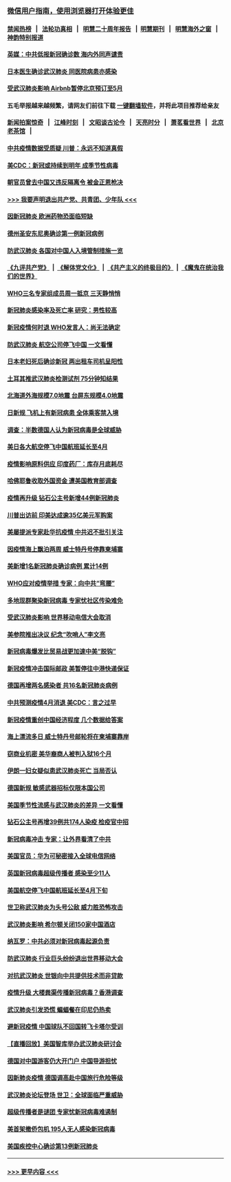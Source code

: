 ### [微信用户指南，使用浏览器打开体验更佳](https://github.com/gfw-breaker/banned-news1/blob/master/indexes/wechat-guide.md?t=0)
#### [禁闻热榜](热点新闻.md?t=0)  &nbsp;&nbsp;|&nbsp;&nbsp; [法轮功真相](https://github.com/gfw-breaker/truth/blob/master/README.md?t=0) &nbsp;&nbsp;|&nbsp;&nbsp; [明慧二十周年报告](https://github.com/gfw-breaker/mh-reports/blob/master/README.md?t=0) &nbsp;&nbsp;|&nbsp;&nbsp;[明慧期刊](https://github.com/gfw-breaker/mh-qikan) &nbsp;&nbsp;|&nbsp;&nbsp; [明慧海外之窗](https://github.com/gfw-breaker/mh-news/blob/master/README.md?t=0) &nbsp;&nbsp;|&nbsp;&nbsp; [神韵特别报道](https://github.com/gfw-breaker/mh-news/blob/master/shenyun.md?t=0)
#### [英媒：中共低报新冠确诊数 海内外同声谴责](../pages/nsc418/n11867421.md?t=02141511) 
#### [日本医生确诊武汉肺炎 同医院病患亦感染](../pages/nsc418/n11867779.md?t=02141511) 
#### [受武汉肺炎影响 Airbnb暂停北京预订至5月](../pages/nsc418/n11867428.md?t=02141511) 
#### 五毛举报越来越频繁，请网友们前往下载 [一键翻墙软件](https://github.com/gfw-breaker/ssr-accounts)，并将此项目推荐给亲友
#### [新闻拍案惊奇](https://github.com/gfw-breaker/banned-news1/blob/master/pages/link4.md) &nbsp;&nbsp;|&nbsp;&nbsp; [江峰时刻](https://github.com/gfw-breaker/banned-news1/blob/master/pages/link4.md) &nbsp;&nbsp;|&nbsp;&nbsp; [文昭谈古论今](https://github.com/gfw-breaker/banned-news1/blob/master/pages/link4.md) &nbsp;&nbsp;|&nbsp;&nbsp; [天亮时分](https://github.com/gfw-breaker/banned-news1/blob/master/pages/link4.md) &nbsp;&nbsp;|&nbsp;&nbsp; [萧茗看世界](https://github.com/gfw-breaker/banned-news1/blob/master/pages/link4.md) &nbsp;&nbsp;|&nbsp;&nbsp; [北京老茶馆](https://github.com/gfw-breaker/banned-news1/blob/master/pages/link4.md) &nbsp;&nbsp;|&nbsp;&nbsp; 
#### [中共疫情数据受质疑 川普：永远不知道真假](../pages/nsc418/n11867195.md?t=02141511) 
#### [美CDC：新冠或持续到明年 成季节性病毒](../pages/nsc418/n11867279.md?t=02141511) 
#### [朝官员曾去中国又违反隔离令 被金正恩枪决](../pages/nsc418/n11867087.md?t=02141511) 
#### [>>> 我要声明退出共产党、共青团、少年队 <<<](https://github.com/begood0513/goodnews/blob/master/quit/letter.md) 
#### [因新冠肺炎 欧洲药物恐面临短缺](../pages/nsc418/n11867036.md?t=02141511) 
#### [德州圣安东尼奥确诊第一例新冠病例](../pages/nsc418/n11867194.md?t=02141511) 
#### [防武汉肺炎 各国对中国人入境管制措施一览](../pages/nsc418/n11838726.md?t=02141511) 
#### [《九评共产党》](https://github.com/begood0513/9ping.md/blob/master/README.md) &nbsp;|&nbsp; [《解体党文化》](../../../../jtdwh.md/blob/master/README.md)  &nbsp;|&nbsp; [《共产主义的终极目的》](../../../../gczydzjmd.md/blob/master/README.md) &nbsp;|&nbsp; [《魔鬼在统治我们的世界》](../../../../mgztzwmdsj.md/blob/master/README.md) 
#### [WHO三名专家组成员周一抵京 三天静悄悄](../pages/nsc418/n11866947.md?t=02141511) 
#### [新冠肺炎感染率及死亡率 研究：男性较高](../pages/nsc418/n11866956.md?t=02141511) 
#### [新冠疫情何时退 WHO发言人：尚无法确定](../pages/nsc418/n11866864.md?t=02141511) 
#### [防武汉肺炎 航空公司停飞中国 一文看懂](../pages/nsc418/n11866800.md?t=02141511) 
#### [日本老妇死后确诊新冠 两出租车司机呈阳性](../pages/nsc418/n11866755.md?t=02141511) 
#### [土耳其推武汉肺炎检测试剂 75分钟知结果](../pages/nsc418/n11866520.md?t=02141511) 
#### [北海道外海规模7.0地震 台屏东规模4.0地震](../pages/nsc418/n11866262.md?t=02141511) 
#### [日新规 飞机上有新冠病患 全体乘客禁入境](../pages/nsc418/n11866233.md?t=02141511) 
#### [调查：半数德国人认为新冠病毒是全球威胁](../pages/nsc418/n11866687.md?t=02141511) 
#### [美日各大航空停飞中国航班延长至4月](../pages/nsc418/n11865980.md?t=02141511) 
#### [疫情影响原料供应 印度药厂：库存月底耗尽](../pages/nsc418/n11865151.md?t=02141511) 
#### [哈佛耶鲁收取外国资金 遭美国教育部调查](../pages/nsc418/n11864950.md?t=02141511) 
#### [疫情再升级 钻石公主号新增44例新冠肺炎](../pages/nsc418/n11865033.md?t=02141511) 
#### [川普出访前 印美达成逾35亿美元军购案](../pages/nsc418/n11865444.md?t=02141511) 
#### [美屡提派专家赴华抗疫情 中共迟不批引关注](../pages/nsc418/n11864719.md?t=02141511) 
#### [因疫情海上飘泊两周 威士特丹号停靠柬埔寨](../pages/nsc418/n11865007.md?t=02141511) 
#### [美新增1名新冠肺炎确诊病例 累计14例](../pages/nsc418/n11864893.md?t=02141511) 
#### [WHO应对疫情举措 专家：向中共“弯腰”](../pages/nsc418/n11864727.md?t=02141511) 
#### [多地现群聚染新冠病毒 专家忧社区传染难免](../pages/nsc418/n11864715.md?t=02141511) 
#### [受武汉肺炎影响 世界移动电信大会取消](../pages/nsc418/n11864629.md?t=02141511) 
#### [美参院推出决议 纪念“吹哨人”李文亮](../pages/nsc418/n11863852.md?t=02141511) 
#### [新冠病毒爆发比贸易战更加速中美“脱钩”](../pages/nsc418/n11864470.md?t=02141511) 
#### [新冠疫情冲击国际邮政 美暂停往中港快递保证](../pages/nsc418/n11864207.md?t=02141511) 
#### [德国再增两名感染者 共16名新冠肺炎病例](../pages/nsc418/n11864293.md?t=02141511) 
#### [中共预测疫情4月消退 美CDC：言之过早](../pages/nsc418/n11864310.md?t=02141511) 
#### [新冠疫情重创中国经济程度 几个数据给答案](../pages/nsc418/n11864203.md?t=02141511) 
#### [海上漂流多日 威士特丹号邮轮将在柬埔寨靠岸](../pages/nsc418/n11864029.md?t=02141511) 
#### [窃商业机密 美华裔商人被判入狱16个月](../pages/nsc418/n11863911.md?t=02141511) 
#### [伊朗一妇女疑似患武汉肺炎死亡 当局否认](../pages/nsc418/n11863650.md?t=02141511) 
#### [德国新规 敏感武器招标仅限本国公司](../pages/nsc418/n11863509.md?t=02141511) 
#### [美国季节性流感与武汉肺炎的差异 一文看懂](../pages/nsc418/n11862428.md?t=02141511) 
#### [钻石公主号再增39例共174人染疫 检疫官中招](../pages/nsc418/n11862422.md?t=02141511) 
#### [新冠病毒冲击 专家：让外界看清了中共](../pages/nsc418/n11862280.md?t=02141511) 
#### [美国官员：华为可秘密接入全球电信网络](../pages/nsc418/n11862122.md?t=02141511) 
#### [英国新冠病毒超级传播者 感染至少11人](../pages/nsc418/n11862023.md?t=02141511) 
#### [美国航空停飞中国航班延长至4月下旬](../pages/nsc418/n11861970.md?t=02141511) 
#### [世卫称武汉肺炎为头号公敌 威力胜恐怖攻击](../pages/nsc418/n11861982.md?t=02141511) 
#### [武汉肺炎影响 希尔顿关闭150家中国酒店](../pages/nsc418/n11859887.md?t=02141511) 
#### [纳瓦罗：中共必须对新冠病毒起源负责](../pages/nsc418/n11861810.md?t=02141511) 
#### [防武汉肺炎 行业巨头纷纷退出世界移动大会](../pages/nsc418/n11861795.md?t=02141511) 
#### [对抗武汉肺炎 世银向中共提供技术而非贷款](../pages/nsc418/n11861652.md?t=02141511) 
#### [疫情升级 大楼粪渠传播新冠病毒？香港调查](../pages/nsc418/n11861556.md?t=02141511) 
#### [武汉肺炎引发恐慌 蝙蝠餐在印尼仍热卖](../pages/nsc418/n11861352.md?t=02141511) 
#### [避新冠疫情 中国球队不回国转飞卡塔尔受训](../pages/nsc418/n11861447.md?t=02141511) 
#### [【直播回放】美国智库举办武汉肺炎研讨会](../pages/nsc418/n11859838.md?t=02141511) 
#### [德国对中国游客仍大开门户 中国导游担忧](../pages/nsc418/n11861144.md?t=02141511) 
#### [因新肺炎疫情 德国调高赴中国旅行危险等级](../pages/nsc418/n11861064.md?t=02141511) 
#### [武汉肺炎论坛登场 世卫：全球面临严重威胁](../pages/nsc418/n11860999.md?t=02141511) 
#### [超级传播者是谜团 专家忧新冠病毒难遏制](../pages/nsc418/n11859686.md?t=02141511) 
#### [美首架撤侨包机 195人无人感染新冠病毒](../pages/nsc418/n11859908.md?t=02141511) 
#### [美国疾控中心确诊第13例新冠肺炎](../pages/nsc418/n11859966.md?t=02141511) 

----
#### [ >>> 更早内容 <<< ](../indexes/nsc418-earlier.md)
